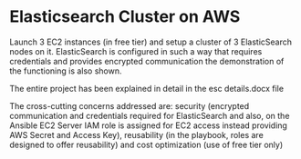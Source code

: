 # Elasticsearch Cluster on AWS

Launch 3 EC2 instances (in free tier) and setup a cluster of 3 ElasticSearch nodes on it.
ElasticSearch is configured in such a way that requires credentials and provides encrypted communication the demonstration of the functioning is also shown.

The entire project has been explained in detail in the esc details.docx file

The cross-cutting concerns addressed are:
security 
(encrypted communication and credentials required for ElasticSearch 
and 
also, on the Ansible EC2 Server IAM role is assigned for EC2 access instead providing AWS Secret and Access Key), 
reusability (in the playbook, roles are designed to offer reusability) 
and 
cost optimization (use of free tier only) 


